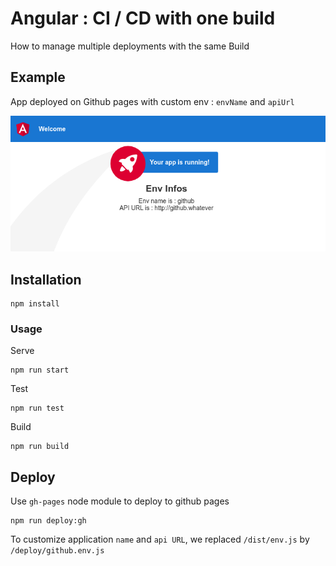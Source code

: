 # Angular : CI / CD with one build 

How to manage multiple deployments with the same Build

## Example 

App deployed on Github pages with custom env : `envName` and `apiUrl` 

![](./angular_build_once.png)


## Installation

```shell
npm install
```

### Usage

Serve  

```shell
npm run start
```

Test 

```shell
npm run test
```


Build 

```shell
npm run build
```

## Deploy


Use `gh-pages` node module to deploy to github pages


```shell
npm run deploy:gh
```

To customize application `name` and `api URL`, we replaced `/dist/env.js` by `/deploy/github.env.js`





